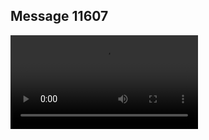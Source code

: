 ## Message 11607



![Video](https://data.iron-swords.co.il/2024/September/20/https://data.iron-swords.co.il/2024/September/20/11607/11607_media.mp4)
